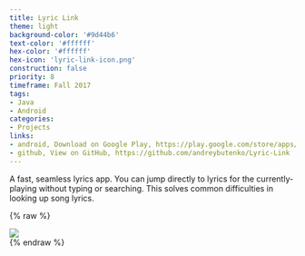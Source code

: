 ```yaml
---
title: Lyric Link
theme: light
background-color: '#9d44b6'
text-color: '#ffffff'
hex-color: '#ffffff'
hex-icon: 'lyric-link-icon.png'
construction: false
priority: 8
timeframe: Fall 2017
tags:
- Java
- Android
categories:
- Projects
links:
- android, Download on Google Play, https://play.google.com/store/apps/details?id=ninja.andrey.lyriclink
- github, View on GitHub, https://github.com/andreybutenko/Lyric-Link
---
```

A fast, seamless lyrics app. You can jump directly to lyrics for the currently-playing without typing or searching. This solves common difficulties in looking up song lyrics.
<!-- more -->
{% raw %}
<div class="gallery">
  <a data-fancybox="screenshots" href="/images/lyriclink/banner.png" target="_blank"><img src="/images/lyriclink/banner.png"></a>
</div>
{% endraw %}

<script src="//code.jquery.com/jquery-3.2.1.min.js"></script>
<script src="https://cdnjs.cloudflare.com/ajax/libs/fancybox/3.0.47/jquery.fancybox.min.js"></script>
